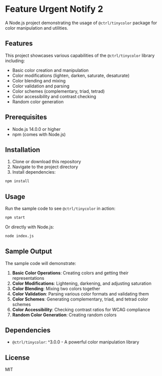# Feature Urgent Notify 2

A Node.js project demonstrating the usage of `@ctrl/tinycolor` package for color manipulation and utilities.

## Features

This project showcases various capabilities of the `@ctrl/tinycolor` library including:

- Basic color creation and manipulation
- Color modifications (lighten, darken, saturate, desaturate)
- Color blending and mixing
- Color validation and parsing
- Color schemes (complementary, triad, tetrad)
- Color accessibility and contrast checking
- Random color generation

## Prerequisites

- Node.js 14.0.0 or higher
- npm (comes with Node.js)

## Installation

1. Clone or download this repository
2. Navigate to the project directory
3. Install dependencies:

```bash
npm install
```

## Usage

Run the sample code to see `@ctrl/tinycolor` in action:

```bash
npm start
```

Or directly with Node.js:

```bash
node index.js
```

## Sample Output

The sample code will demonstrate:

1. **Basic Color Operations**: Creating colors and getting their representations
2. **Color Modifications**: Lightening, darkening, and adjusting saturation
3. **Color Blending**: Mixing two colors together
4. **Color Validation**: Parsing various color formats and validating them
5. **Color Schemes**: Generating complementary, triad, and tetrad color schemes
6. **Color Accessibility**: Checking contrast ratios for WCAG compliance
7. **Random Color Generation**: Creating random colors

## Dependencies

- `@ctrl/tinycolor`: ^3.0.0 - A powerful color manipulation library

## License

MIT

